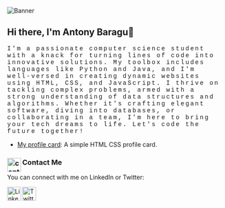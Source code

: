<!-- Banner -->
![Banner](https://b-aragu.github.io/profile-card/Screenshot%20from%202023-02-19%2009-27-34.png)

## Hi there, I'm Antony Baragu👋

<span style="font-family: 'Courier New', monospace; letter-spacing: .2em;">
I'm a passionate computer science student with a knack for turning lines of code into innovative solutions. My toolbox includes languages like Python and Java, and I'm well-versed in creating dynamic websites using HTML, CSS, and JavaScript. I thrive on tackling complex problems, armed with a strong understanding of data structures and algorithms. Whether it's crafting elegant software, diving into databases, or collaborating in a team, I'm here to bring your tech dreams to life. Let's code the future together!
</span>




- [My profile card](https://b-aragu.github.io/profile-card/): A simple HTML CSS profile card.



### Contact Me [<img align="left" alt="contact" width="32px" src="https://img.icons8.com/external-flaticons-lineal-color-flat-icons/64/null/external-social-network-social-media-agency-flaticons-lineal-color-flat-icons.png" />](https://wa.link/zpj74r)

You can connect with me on LinkedIn or Twitter:

[<img align="left" alt="LinkedIn" width="32px" src="https://img.icons8.com/color/48/000000/linkedin.png" />](https://linkedin.com/in/baragu)
[<img align="left" alt="Twitter" width="32px" src="https://img.icons8.com/stickers/100/null/twitter.png" />](https://twitter.com/b_aragu)

<!--
**antonybaragu/antonybaragu** is a ✨ _special_ ✨ repository because its `README.md` (this file) appears on your GitHub profile.
-->
